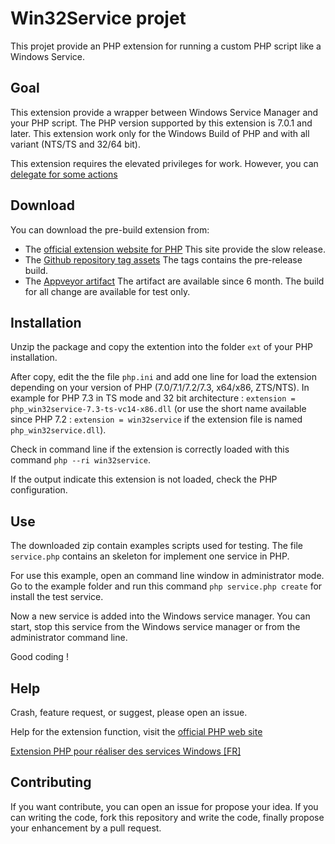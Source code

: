 # Win32Service projet

This projet provide an PHP extension for running a custom PHP script like a Windows Service.

## Goal

This extension provide a wrapper between Windows Service Manager and your PHP script. The PHP version supported by this extension is 7.0.1 and later.
This extension work only for the Windows Build of PHP and with all variant (NTS/TS and 32/64 bit).

This extension requires the elevated privileges for work. However, you can [delegate for some actions](less_admin.md)

## Download

You can download the pre-build extension from:

* The [official extension website for PHP](http://pecl.php.net/package/win32service) This site provide the slow release.
* The [Github repository tag assets](https://github.com/win32service/win32service/releases) The tags contains the pre-release build.
* The [Appveyor artifact](https://ci.appveyor.com/project/macintoshplus/win32service) The artifact are available since 6 month. The build for all change are available for test only.

## Installation

Unzip the package and copy the extention into the folder `ext` of your PHP installation.

After copy, edit the the file `php.ini` and add one line for load the extension depending on your version of PHP (7.0/7.1/7.2/7.3, x64/x86, ZTS/NTS). In example for PHP 7.3 in TS mode and 32 bit architecture : `extension = php_win32service-7.3-ts-vc14-x86.dll` (or use the short name available since PHP 7.2 : `extension = win32service` if the extension file is named `php_win32service.dll`).

Check in command line if the extension is correctly loaded with this command `php --ri win32service`.

If the output indicate this extension is not loaded, check the PHP configuration.

## Use

The downloaded zip contain examples scripts used for testing. The file `service.php` contains an skeleton for implement one service in PHP.

For use this example, open an command line window in administrator mode. Go to the example folder and run this command `php service.php create` for install the test service.

Now a new service is added into the Windows service manager. You can start, stop this service from the Windows service manager or from the administrator command line.

Good coding !

## Help

Crash, feature request, or suggest, please open an issue.

Help for the extension function, visit the [official PHP web site](http://php.net/manual/en/book.win32service.php)

[Extension PHP pour réaliser des services Windows [FR]](https://nahan.fr/extension-php-pour-realiser-des-services-windows/)

## Contributing

If you want contribute, you can open an issue for propose your idea. If you can writing the code, fork this repository and write the code, finally propose your enhancement by a pull request.

